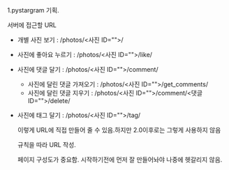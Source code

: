 1.pystargram 기획.

서버에  접근할 URL 

- 개별 사진 보기 : /photos/<사진 ID="">/

- 사진에 좋아요 누르기 : /photos/<사진 ID="">/like/

- 사진에 댓글 달기 : /photos/<사진 ID="">/comment/ 

  - 사진에 달린 댓글 가져오기 : /photos/<사진 ID="">/get_comments/
  - 사진에 달린 댓글 지우기 : /photos/<사진 ID="">/comment/<댓글 ID="">/delete/

- 사진에 태그 달기 : /photos/<사진 ID="">/tag/

  이렇게 URL에 직접 만들어 줄 수 있음.하지만 2.0이후로는 그렇게 사용하지 않음

  규칙을 따라 URL 작성.

  페이지 구성도가 중요함. 시작하기전에 먼저 잘 만들어놔야 나중에 헷갈리지 않음.

  ​

  ​

  ​